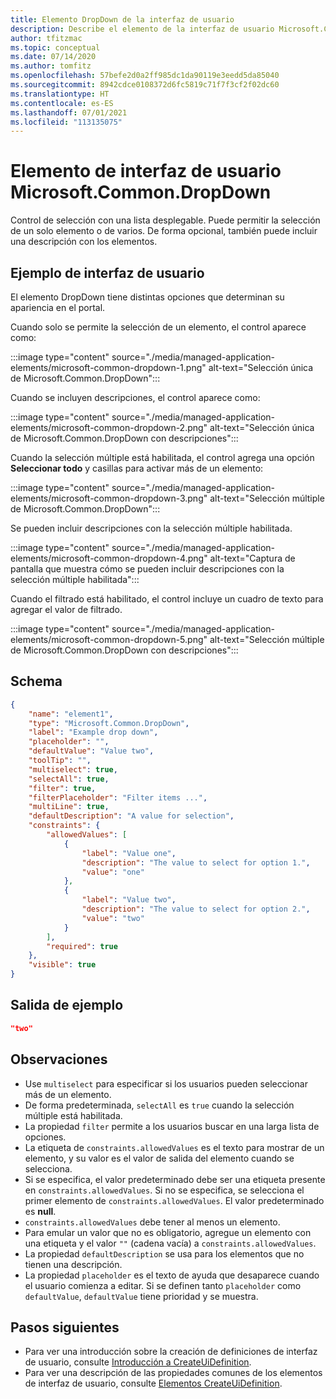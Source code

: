 ```yaml
---
title: Elemento DropDown de la interfaz de usuario
description: Describe el elemento de la interfaz de usuario Microsoft.Common.DropDown para Azure Portal. Se usa para seleccionar entre las opciones disponibles al implementar una aplicación administrada.
author: tfitzmac
ms.topic: conceptual
ms.date: 07/14/2020
ms.author: tomfitz
ms.openlocfilehash: 57befe2d0a2ff985dc1da90119e3eedd5da85040
ms.sourcegitcommit: 8942cdce0108372d6fc5819c71f7f3cf2f02dc60
ms.translationtype: HT
ms.contentlocale: es-ES
ms.lasthandoff: 07/01/2021
ms.locfileid: "113135075"
---
```

# <a name="microsoftcommondropdown-ui-element"></a>Elemento de interfaz de usuario Microsoft.Common.DropDown

Control de selección con una lista desplegable. Puede permitir la selección de un solo elemento o de varios. De forma opcional, también puede incluir una descripción con los elementos.

## <a name="ui-sample"></a>Ejemplo de interfaz de usuario

El elemento DropDown tiene distintas opciones que determinan su apariencia en el portal.

Cuando solo se permite la selección de un elemento, el control aparece como:

:::image type="content" source="./media/managed-application-elements/microsoft-common-dropdown-1.png" alt-text="Selección única de Microsoft.Common.DropDown":::

Cuando se incluyen descripciones, el control aparece como:

:::image type="content" source="./media/managed-application-elements/microsoft-common-dropdown-2.png" alt-text="Selección única de Microsoft.Common.DropDown con descripciones":::

Cuando la selección múltiple está habilitada, el control agrega una opción **Seleccionar todo** y casillas para activar más de un elemento:

:::image type="content" source="./media/managed-application-elements/microsoft-common-dropdown-3.png" alt-text="Selección múltiple de Microsoft.Common.DropDown":::

Se pueden incluir descripciones con la selección múltiple habilitada.

:::image type="content" source="./media/managed-application-elements/microsoft-common-dropdown-4.png" alt-text="Captura de pantalla que muestra cómo se pueden incluir descripciones con la selección múltiple habilitada":::

Cuando el filtrado está habilitado, el control incluye un cuadro de texto para agregar el valor de filtrado.

:::image type="content" source="./media/managed-application-elements/microsoft-common-dropdown-5.png" alt-text="Selección múltiple de Microsoft.Common.DropDown con descripciones":::

## <a name="schema"></a>Schema

```json
{
    "name": "element1",
    "type": "Microsoft.Common.DropDown",
    "label": "Example drop down",
    "placeholder": "",
    "defaultValue": "Value two",
    "toolTip": "",
    "multiselect": true,
    "selectAll": true,
    "filter": true,
    "filterPlaceholder": "Filter items ...",
    "multiLine": true,
    "defaultDescription": "A value for selection",
    "constraints": {
        "allowedValues": [
            {
                "label": "Value one",
                "description": "The value to select for option 1.",
                "value": "one"
            },
            {
                "label": "Value two",
                "description": "The value to select for option 2.",
                "value": "two"
            }
        ],
        "required": true
    },
    "visible": true
}
```

## <a name="sample-output"></a>Salida de ejemplo

```json
"two"
```

## <a name="remarks"></a>Observaciones

- Use `multiselect` para especificar si los usuarios pueden seleccionar más de un elemento.
- De forma predeterminada, `selectAll` es `true` cuando la selección múltiple está habilitada.
- La propiedad `filter` permite a los usuarios buscar en una larga lista de opciones.
- La etiqueta de `constraints.allowedValues` es el texto para mostrar de un elemento, y su valor es el valor de salida del elemento cuando se selecciona.
- Si se especifica, el valor predeterminado debe ser una etiqueta presente en `constraints.allowedValues`. Si no se especifica, se selecciona el primer elemento de `constraints.allowedValues`. El valor predeterminado es **null**.
- `constraints.allowedValues` debe tener al menos un elemento.
- Para emular un valor que no es obligatorio, agregue un elemento con una etiqueta y el valor `""` (cadena vacía) a `constraints.allowedValues`.
- La propiedad `defaultDescription` se usa para los elementos que no tienen una descripción.
- La propiedad `placeholder` es el texto de ayuda que desaparece cuando el usuario comienza a editar. Si se definen tanto `placeholder` como `defaultValue`, `defaultValue` tiene prioridad y se muestra.

## <a name="next-steps"></a>Pasos siguientes

* Para ver una introducción sobre la creación de definiciones de interfaz de usuario, consulte [Introducción a CreateUiDefinition](create-uidefinition-overview.md).
* Para ver una descripción de las propiedades comunes de los elementos de interfaz de usuario, consulte [Elementos CreateUiDefinition](create-uidefinition-elements.md).
